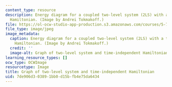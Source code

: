 ```yaml
---
content_type: resource
description: Energy diagram for a coupled two-level system (2LS) with a time-independent
  Hamiltonian. (Image by Andrei Tokmakoff.)
file: https://ol-ocw-studio-app-production.s3.amazonaws.com/courses/5-74-introductory-quantum-mechanics-ii-spring-2009/7de906d303891bb0d15bfb4e75da6434_5-74s09.jpg
file_type: image/jpeg
image_metadata:
  caption: Energy diagram for a coupled two-level system (2LS) with a time-independent
    Hamiltonian. (Image by Andrei Tokmakoff.)
  credit: ''
  image-alt: Graph of two-level system and time-independent Hamiltonian.
learning_resource_types: []
ocw_type: OCWImage
resourcetype: Image
title: Graph of two-level system and time-independent Hamiltonian
uid: 7de906d3-0389-1bb0-d15b-fb4e75da6434
---
```

